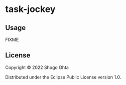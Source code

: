 # task-jockey

## Usage

FIXME

## License

Copyright © 2022 Shogo Ohta

Distributed under the Eclipse Public License version 1.0.
